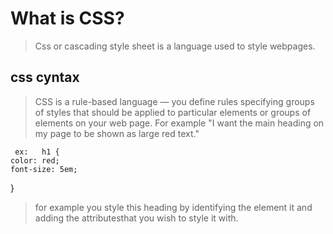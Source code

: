# What is CSS?

>Css or cascading style sheet is a language used to style webpages.

## css cyntax

>CSS is a rule-based language — you define rules specifying groups of styles that should be applied to particular elements or groups of elements on your web page. For example "I want the main heading on my page to be shown as large red text."
  
     ex:   h1 {         
    color: red;
    font-size: 5em;
}      
> for example you style this heading by identifying the element it and adding the attributesthat you wish to style it with.


